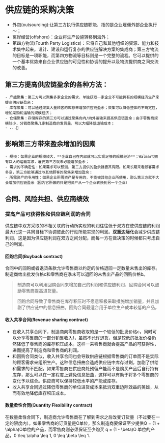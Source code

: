 # 供应链的采购决策

- 外包(outsourcing):让第三方执行供应链职能，指的是企业雇佣外部企业执行～；
- 离岸经营(offshore)：企业将生产设施转移到海外；
- 第四方物流(Fourth Party Logistics)：它将自己和其他组织的资源、能力和技术集中起来，设计、建设和运行复杂的供应链解决方案的集成商；第三方物流的目标是一项职能，而第四方物流等目标则是一个完整的流程。它可以提供的一个基本优势来自企业供应链的可见性和协调的提升以及物流提供商之间交流的改善。
## 第三方提高供应链盈余的各种方法：
    - 产能聚集：第三方可以聚集多家企业的需求，单独获取一家企业不可能拥有的规模经济生产来提高供应链盈余；
    - 库存聚集：可以通过聚集大量顾客的库存来增加供应链盈余；聚集可以降低整体的不确定性，增加采购和运输的规模经济；
    - 仓储聚集：存储库存的第三方可以通过聚集向内/向外运输来提高供应链盈余；由于零售商规模较小，分销商聚集几家制造商的发货量，可以大幅降低运输成本；
    - ...🧐

## 影响第三方带来盈余增加的因素
    - 规模：如果企业的规模较大，**企业自己在内部就可以实现足够的规模经济**；Walmart拥有巨大的运输需求，雇佣第三方就未必能增加盈余；
    - 需求的不确定性：如果需求可以预测，第三方提供的盈余就极其有限。如果长期来看顾客需求多变，第三方能够通过与其他顾客的聚集来增加盈余；
    - 所需资产的专用性：如果企业所需资产是专用的，不能被其他企业所使用，那么第三方就不大会增加供应链盈余（因为它所做的只是把资产从一个企业转换到另一个企业）

## 合同、风险共担、供应商绩效

### 提高产品可获得性和供应链利润的合同

供应链中双方采取的不相关联的行动所实现的利润往往低于双方在使供应链的利润最大化这一共同目标下协调彼此的行动所能实现的利润。**双重边际化**会减少供应链利润，这是因为供应链利润在双方之间分配，而每一方在做决策的时候都只考虑自己的利润。

#### 回购合同(Buyback contract)

合同中的回购或者退货条款允许零售商以约定的价格退回一定数量未售出的库存。制造商给出批发价格c和零售商在季末可以退回的未售出产品的回购价格b。


> 制造商可以利用回购合同来增加自己的利润和供应链利润，回购合同可以鼓励零售商提高进货量。
>
> 回购合同导致了零售商在库存积压时不愿意积极采取措施增加销量，并且加剧了供应链中的信息扭曲。回购合同最适合用于单位生产成本较低的产品。
> 


#### 收入共享合同(Revenue sharing contract)

- 在收入共享合同下，制造商向零售商收取的是一个较低的批发价格c，同时可以分享零售商的一部分销售收入f，虽然不允许退货，但是较低的批发价格仍然降低了零售商的库存积压成本。这样一来零售商就会提高产品的可获得性，进而提高了制造商和零售商的利润。
- 和回购合同类似，收入共享合同也会导致供应链根据零售商的订单而不是实际的顾客需求来组织生产。这种信息扭曲会造成供应链中库存过剩，加剧了供给和需求的不匹配。如果零售商在供应商处预留产能而不是购买产品后自行持有库存，那么可以在一定程度上避免信息扭曲，这样可以有助于将多个零售商的变化予以综合。供应商可以保持较低水平的产能或库存。
- 收入共享合同通过降低零售商的单位进货成本来抵消双重边际效益的英雄，从而有效地降低库存积压成本。


#### 数量柔性合同(Quantity Flexibility contract)

在数量柔性合同下，制造商允许零售商在了解到需求之后改变订货量（不过要在一定的限度内）。如果零售商的订货量是O单位，那么制造商要保证至少提供Q = (1 + \alpha)O单位的产品，而零售商则必须保证至少购买 q = (1 - \beta)O 单位的产品，0 \leq \alpha \leq 1, 0 \leq \beta \leq 1.